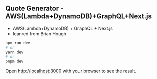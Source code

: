 ## Quote Generator - AWS(Lambda+DynamoDB)+GraphQL+Next.js

- AWS(Lambda+DynamoDB) + GraphQL + Next.js
- leanred from Brian Hough

```bash
npm run dev
# or
yarn dev
# or
pnpm dev
```

Open [http://localhost:3000](http://localhost:3000) with your browser to see the result.
